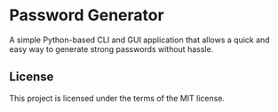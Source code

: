 # Password Generator
A simple Python-based CLI and GUI application that allows a quick and easy way to generate strong passwords without hassle.

## License
This project is licensed under the terms of the MIT license.